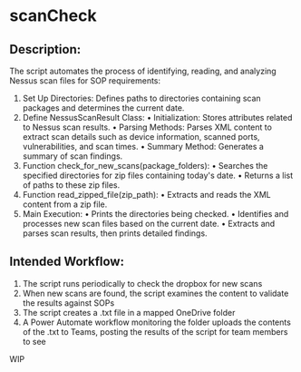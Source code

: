 # scanCheck

## Description:
The script automates the process of identifying, reading, and analyzing Nessus scan files for SOP requirements:
1.	Set Up Directories: Defines paths to directories containing scan packages and determines the current date.
2.	Define NessusScanResult Class:
  •	Initialization: Stores attributes related to Nessus scan results.
  •	Parsing Methods: Parses XML content to extract scan details such as device information, scanned ports, vulnerabilities, and scan times.
  •	Summary Method: Generates a summary of scan findings.
3.	Function check_for_new_scans(package_folders):
  •	Searches the specified directories for zip files containing today's date.
  •	Returns a list of paths to these zip files.
4.	Function read_zipped_file(zip_path):
  •	Extracts and reads the XML content from a zip file.
5.	Main Execution:
  •	Prints the directories being checked.
  •	Identifies and processes new scan files based on the current date.
  •	Extracts and parses scan results, then prints detailed findings.

## Intended Workflow:
1. The script runs periodically to check the dropbox for new scans
2. When new scans are found, the script examines the content to validate the results against SOPs
3. The script creates a .txt file in a mapped OneDrive folder
4. A Power Automate workflow monitoring the folder uploads the contents of the .txt to Teams, posting the results of the script for team members to see

WIP
